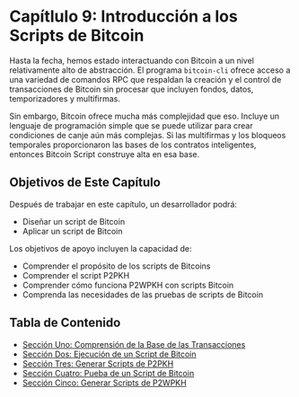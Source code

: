 # Capítlulo 9: Introducción a los Scripts de Bitcoin

Hasta la fecha, hemos estado interactuando con Bitcoin a un nivel relativamente alto de abstracción. El programa `bitcoin-cli` ofrece acceso a una variedad de comandos RPC que respaldan la creación y el control de transacciones de Bitcoin sin procesar que incluyen fondos, datos, temporizadores y multifirmas.

Sin embargo, Bitcoin ofrece mucha más complejidad que eso. Incluye un lenguaje de programación simple que se puede utilizar para crear condiciones de canje aún más complejas. Si las multifirmas y los bloqueos temporales proporcionaron las bases de los contratos inteligentes, entonces Bitcoin Script construye alta en esa base.

## Objetivos de Este Capítulo

Después de trabajar en este capítulo, un desarrollador podrá:

   * Diseñar un script de Bitcoin
   * Aplicar un script de Bitcoin
   
Los objetivos de apoyo incluyen la capacidad de:

   * Comprender el propósito de los scripts de Bitcoins
   * Comprender el script P2PKH
   * Comprender cómo funciona P2WPKH con scripts Bitcoin
   * Comprenda las necesidades de las pruebas de scripts de Bitcoin
   
## Tabla de Contenido

* [Sección Uno: Comprensión de la Base de las Transacciones](09_1_Understanding_the_Foundation_of_Transactions.md)
* [Sección Dos: Ejecución de un Script de Bitcoin](09_2_Running_a_Bitcoin_Script.md)
* [Sección Tres: Generar Scripts de P2PKH](09_3_Scripting_a_P2PKH.md)
* [Sección Cuatro: Pueba de un Script de Bitcoin](09_4_Testing_a_Bitcoin_Script.md)
* [Sección Cinco: Generar Scripts de P2WPKH](09_5_Scripting_a_P2WPKH.md)
